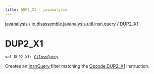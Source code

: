 ```yaml
---
title: DUP2_X1 - javanalysis
---
```


[javanalysis](../index.html) / [io.disassemble.javanalysis.util.insn.query](index.html) / [DUP2_X1](./-d-u-p2_-x1.html)

# DUP2_X1

`val DUP2_X1: `[`CtInsnQuery`](-ct-insn-query/index.html)

Creates an [InsnQuery](-insn-query/index.html) filter matching the [Opcode.DUP2_X1](#) instruction.

